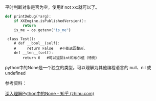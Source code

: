 平时判断对象是否为空，使用if not xx:就可以了。



```python
def printDebug(*arg):
	if XXEngine.isPublishedVersion():
		return
	is_me = os.getenv("is_me")
```



```
 class Test():
    # def __bool__(self):
    #     return False   #不能返回整形，
    def __len__(self):
        return 0   #可以返回int和布尔值（特例）
```

python中的None是一个独立的类型，可以理解为其他编程语言的 null、nil 或 undefined

参考资料：

[深入理解Python中的None - 知乎 (zhihu.com)](https://zhuanlan.zhihu.com/p/65193194)

